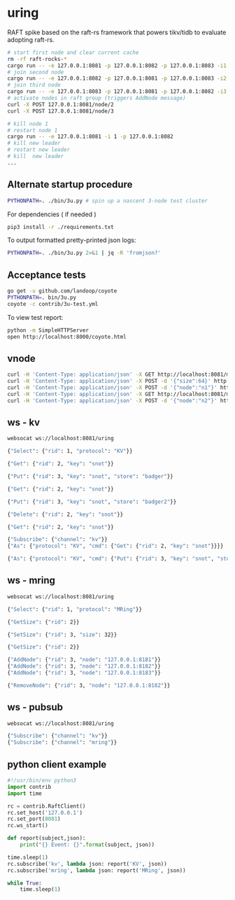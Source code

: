 # uring

RAFT spike based on the raft-rs framework that powers tikv/tidb
to evaluate adopting raft-rs.

```bash
# start first node and clear current cache
rm -rf raft-rocks-*
cargo run -- -e 127.0.0.1:8081 -p 127.0.0.1:8082 -p 127.0.0.1:8083 -i1 -n -b 64
# join second node
cargo run -- -e 127.0.0.1:8082 -p 127.0.0.1:8081 -p 127.0.0.1:8083 -i2 -n
# join third node
cargo run -- -e 127.0.0.1:8083 -p 127.0.0.1:8081 -p 127.0.0.1:8082 -i3 -n
# activate nodes in raft group (triggers AddNode message)
curl -X POST 127.0.0.1:8081/node/2
curl -X POST 127.0.0.1:8081/node/3

# kill node 1
# restart node 1
cargo run -- -e 127.0.0.1:8081 -i 1 -p 127.0.0.1:8082
# kill new leader
# restart new leader
# kill  new leader
...
```

## Alternate startup procedure

```bash
PYTHONPATH=. ./bin/3u.py # spin up a nascent 3-node test cluster
```

For dependencies ( if needed )

```bash
pip3 install -r ./requirements.txt
```

To output formatted pretty-printed json logs:

```bash
PYTHONPATH=. ./bin/3u.py 2>&1 | jq -R 'fromjson?'
```

## Acceptance tests

```bash
go get -u github.com/landoop/coyote
PYTHONPATH=. bin/3u.py
coyote -c contrib/3u-test.yml
```

To view test report:

```bash
python -m SimpleHTTPServer
open http://localhost:8000/coyote.html
```

## vnode

```bash
curl -H 'Content-Type: application/json' -X GET http://localhost:8081/mring
curl -H 'Content-Type: application/json' -X POST -d '{"size":64}' http://localhost:8081/mring
curl -H 'Content-Type: application/json' -X POST -d '{"node":"n1"}' http://localhost:8081/mring/node
curl -H 'Content-Type: application/json' -X GET http://localhost:8081/mring/node
curl -H 'Content-Type: application/json' -X POST -d '{"node":"n2"}' http://localhost:8081/mring/node
```

## ws - kv

```bash
websocat ws://localhost:8081/uring

{"Select": {"rid": 1, "protocol": "KV"}}

{"Get": {"rid": 2, "key": "snot"}}

{"Put": {"rid": 3, "key": "snot", "store": "badger"}}

{"Get": {"rid": 2, "key": "snot"}}

{"Put": {"rid": 3, "key": "snot", "store": "badger2"}}

{"Delete": {"rid": 2, "key": "snot"}}

{"Get": {"rid": 2, "key": "snot"}}

```

```bash
{"Subscribe": {"channel": "kv"}}
{"As": {"protocol": "KV", "cmd": {"Get": {"rid": 2, "key": "snot"}}}}

{"As": {"protocol": "KV", "cmd": {"Put": {"rid": 3, "key": "snot", "store": "badger"}}}}
```

## ws - mring

```bash
websocat ws://localhost:8081/uring

{"Select": {"rid": 1, "protocol": "MRing"}}

{"GetSize": {"rid": 2}}

{"SetSize": {"rid": 3, "size": 32}}

{"GetSize": {"rid": 2}}

{"AddNode": {"rid": 3, "node": "127.0.0.1:8181"}}
{"AddNode": {"rid": 3, "node": "127.0.0.1:8182"}}
{"AddNode": {"rid": 3, "node": "127.0.0.1:8183"}}

{"RemoveNode": {"rid": 3, "node": "127.0.0.1:8182"}}

```

## ws - pubsub

```bash
websocat ws://localhost:8081/uring

{"Subscribe": {"channel": "kv"}}
{"Subscribe": {"channel": "mring"}}
```

## python client example

```python
#!/usr/bin/env python3
import contrib
import time

rc = contrib.RaftClient()
rc.set_host('127.0.0.1')
rc.set_port(8081)
rc.ws_start()

def report(subject,json):
    print("{} Event: {}".format(subject, json))

time.sleep(1)
rc.subscribe('kv', lambda json: report('KV', json))
rc.subscribe('mring', lambda json: report('MRing', json))

while True:
    time.sleep(1)
```
